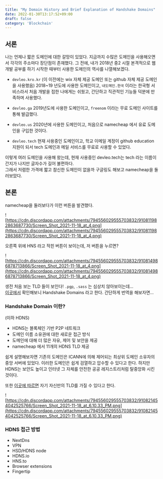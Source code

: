 ```yaml
---
title: "My Domain History and Brief Explanation of Handshake Domains"
date: 2022-01-30T13:17:52+09:00
draft: false
category: 'Blockchain'
---
```


## 서론

나는 언제나 짧은 도메인에 대한 갈망이 있었다. 지금까지 수많은 도메인을 사용해오면서 각각의 주소마다 장단점이 존재했다. 그 전에, 내가 2018년 중2 시절 본격적으로 웹 개발 공부를 하기 시작한 때부터 사용한 도메인의 역사를 나열해보겠다.

- `devleo.kro.kr` (이 이전에는 wix 자체 제공 도메인 또는 github 자체 제공 도메인을 사용했음)
2018~19 년도에 사용한 도메인이고, `내도메인.한국` 이라는 한국형 서비스라서 처음 개발을 접한 나에게는 쉬웠고, 간단하고 직관적인 기능들 덕분에 만족하며 사용했다.

- `devleo.ga`
2019년도에 사용한 도메인이고, `freenom` 이라는 무료 도메인 사이트를 통해 발급했다.

- `devleo.us`
2020년에 사용한 도메인이고, 처음으로 namecheap 에서 유료 도메인을 구입한 것이다.

- `devleo.tech`
현재 사용중인 도메인이고, 학교 이메일 계정이 github education 지원이 되서 tech 도메인과 메일 서비스를 무료로 사용할 수 있었다.  

이렇게 여러 도메인을 사용해 왔는데, 현재 사용중인 devleo.tech는 tech 라는 이름이 간지가 나지만 글자수가 길어 불편하다.  
그래서 저렴한 가격에 짧고 참신한 도메인이 없을까 구글링도 해보고 namecheap을 둘러보았다.

## 본론

namecheap을 둘러보다가 이런 버튼을 발견했다.

![https://cdn.discordapp.com/attachments/794556029555703832/910811982863687730/Screen_Shot_2021-11-18_at_4.png](https://cdn.discordapp.com/attachments/794556029555703832/910811982863687730/Screen_Shot_2021-11-18_at_4.png)

오른쪽 위에 HNS 라고 적힌 버튼이 보이는데, 저 버튼을 누르면?

![https://cdn.discordapp.com/attachments/794556029555703832/910814986878713866/Screen_Shot_2021-11-18_at_4.png](https://cdn.discordapp.com/attachments/794556029555703832/910814986878713866/Screen_Shot_2021-11-18_at_4.png)

생전 처음 보는 TLD 들이 보인다! `.pgp`, `.sass` 는 심상치 않아보이는데...  
[이곳에서](https://www.namecheap.com/support/knowledgebase/article.aspx/10484/2278/namecheap-handshake-tlds/#accessing_hns_domains) 확인해보니 Handshake Domains 라고 한다. 간단하게 번역을 해보자면...  

### Handshake Domain 이란?

(이하 HDNS)

- HDNS는 블록체인 기반 P2P 네트워크
- 도메인 이름 소유권에 대한 새로운 접근 방식
- 도메인에 대해 더 많은 자유, 제어 및 보안을 제공
- namecheap 에서 11개의 HDNS TLD 제공

쉽게 설명해보자면 기존의 도메인은 ICANN에 의해 ​​제어되는 최상위 도메인 소유자의 중앙 서버에 있었다. 이러한 도메인은 쉽게 검열하고 압수할 수 있다고 한다. 하지만 HDNS는 보안도 높이고 인터넷 그 자체를 안전한 공공 레지스트리처럼 탈중앙화 시킨 것이다.  

또한 [이곳에 따르면](https://hns.to/) 자기 자신만의 TLD를 가질 수 있다고 한다.

![https://cdn.discordapp.com/attachments/794556029555703832/910821454042525766/Screen_Shot_2021-11-18_at_6.10.33_PM.png](https://cdn.discordapp.com/attachments/794556029555703832/910821454042525766/Screen_Shot_2021-11-18_at_6.10.33_PM.png)

### HDNS 접근 방법

- NextDns
- VPN
- HSD/HDNS node
- HDNS.io
- HNS.to
- Browser extensions
- Fingertip
